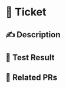# 📃 Ticket
<!--- Paste related ticket -->

## ✍ Description
<!--- Describe your changes in detail -->

## 📸 Test Result
<!--- Paste `make test result` -->

## 🔗 Related PRs
<!--- Paste related PRs -->
